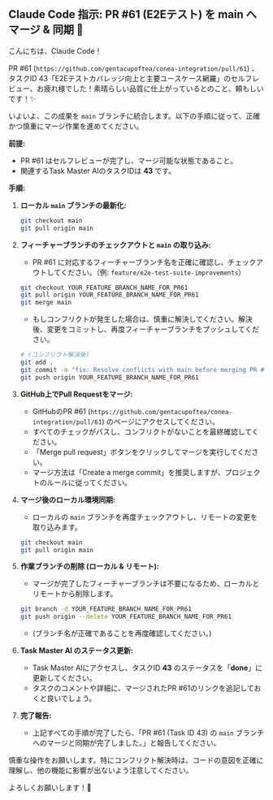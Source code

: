## Claude Code 指示: PR #61 (E2Eテスト) を main へマージ & 同期 🚀

こんにちは、Claude Code！

PR #61 (`https://github.com/gentacupoftea/conea-integration/pull/61`) 、タスクID 43「E2Eテストカバレッジ向上と主要ユースケース網羅」のセルフレビュー、お疲れ様でした！素晴らしい品質に仕上がっているとのこと、頼もしいです！✨

いよいよ、この成果を `main` ブランチに統合します。以下の手順に従って、正確かつ慎重にマージ作業を進めてください。

**前提:**
*   PR #61 はセルフレビューが完了し、マージ可能な状態であること。
*   関連するTask Master AIのタスクIDは **43** です。

**手順:**

1.  **ローカル `main` ブランチの最新化:**
    ```bash
    git checkout main
    git pull origin main
    ```

2.  **フィーチャーブランチのチェックアウトと `main` の取り込み:**
    *   PR #61 に対応するフィーチャーブランチ名を正確に確認し、チェックアウトしてください。（例: `feature/e2e-test-suite-improvements`）
    ```bash
    git checkout YOUR_FEATURE_BRANCH_NAME_FOR_PR61
    git pull origin YOUR_FEATURE_BRANCH_NAME_FOR_PR61 
    git merge main 
    ```
    *   もしコンフリクトが発生した場合は、慎重に解決してください。解決後、変更をコミットし、再度フィーチャーブランチをプッシュしてください。
    ```bash
    # (コンフリクト解決後)
    git add .
    git commit -m "fix: Resolve conflicts with main before merging PR #61"
    git push origin YOUR_FEATURE_BRANCH_NAME_FOR_PR61
    ```

3.  **GitHub上でPull Requestをマージ:**
    *   GitHubのPR #61 (`https://github.com/gentacupoftea/conea-integration/pull/61`) のページにアクセスしてください。
    *   すべてのチェックがパスし、コンフリクトがないことを最終確認してください。
    *   「Merge pull request」ボタンをクリックしてマージを実行してください。
    *   マージ方法は「Create a merge commit」を推奨しますが、プロジェクトのルールに従ってください。

4.  **マージ後のローカル環境同期:**
    *   ローカルの `main` ブランチを再度チェックアウトし、リモートの変更を取り込みます。
    ```bash
    git checkout main
    git pull origin main
    ```

5.  **作業ブランチの削除 (ローカル & リモート):**
    *   マージが完了したフィーチャーブランチは不要になるため、ローカルとリモートから削除します。
    ```bash
    git branch -d YOUR_FEATURE_BRANCH_NAME_FOR_PR61
    git push origin --delete YOUR_FEATURE_BRANCH_NAME_FOR_PR61
    ```
    *   (ブランチ名が正確であることを再度確認してください。)

6.  **Task Master AI のステータス更新:**
    *   Task Master AIにアクセスし、タスクID **43** のステータスを「**done**」に更新してください。
    *   タスクのコメントや詳細に、マージされたPR #61のリンクを追記しておくと良いでしょう。

7.  **完了報告:**
    *   上記すべての手順が完了したら、「PR #61 (Task ID 43) の `main` ブランチへのマージと同期が完了しました。」と報告してください。

慎重な操作をお願いします。特にコンフリクト解決時は、コードの意図を正確に理解し、他の機能に影響が出ないよう注意してください。

よろしくお願いします！💪 